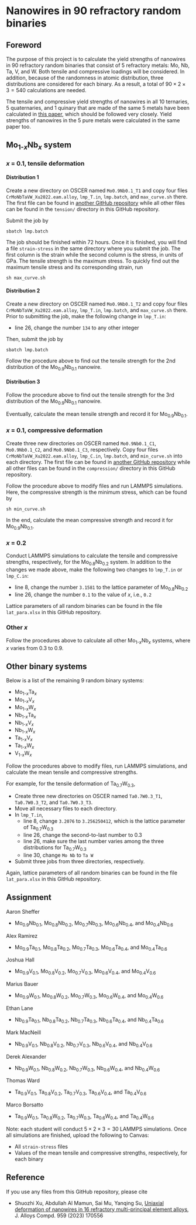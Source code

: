 # Nanowires in 90 refractory random binaries

## Foreword

The purpose of this project is to calculate the yield strengths of nanowires in 90 refractory random binaries that consist of 5 refractory metals: Mo, Nb, Ta, V, and W. Both tensile and compressive loadings will be considered. In addition, because of the randomness in atomic distribution, three distributions are considered for each binary. As a result, a total of $90 \times 2 \times 3 = 540$ calculations are needed.

The tensile and compressive yield strengths of nanowires in all 10 ternaries, 5 quaternaries, and 1 quinary that are made of the same 5 metals have been calculated in [this paper](https://shuozhixu.github.io/publications/mpe/xu_bcc.mpea_jac.2023.pdf), which should be followed very closely. Yield strengths of nanowires in the 5 pure metals were calculated in the same paper too.

## Mo<sub>1-_x_</sub>Nb<sub>_x_</sub> system

### _x_ = 0.1, tensile deformation

#### Distribution 1

Create a new directory on OSCER named `Mo0.9Nb0.1_T1` and copy four files `CrMoNbTaVW_Xu2022.eam.alloy`, `lmp_T.in`, `lmp.batch`, and `max_curve.sh` there. The first file can be found in [another GitHub repository](https://github.com/shuozhixu/CMS_2022) while all other files can be found in the `tension/` directory in this GitHub repository.

Submit the job by

	sbatch lmp.batch

The job should be finished within 72 hours. Once it is finished, you will find a file `strain-stress` in the same directory where you submit the job. The first column is the strain while the second column is the stress, in units of GPa. The tensile strength is the maximum stress. To quickly find out the maximum tensile stress and its corresponding strain, run

	sh max_curve.sh

#### Distribution 2

Create a new directory on OSCER named `Mo0.9Nb0.1_T2` and copy four files `CrMoNbTaVW_Xu2022.eam.alloy`, `lmp_T.in`, `lmp.batch`, and `max_curve.sh` there. Prior to submitting the job, make the following change in `lmp_T.in`:

- line 26, change the number `134` to any other integer

Then, submit the job by

	sbatch lmp.batch

Follow the procedure above to find out the tensile strength for the 2nd distribution of the Mo<sub>0.9</sub>Nb<sub>0.1</sub> nanowire.

#### Distribution 3

Follow the procedure above to find out the tensile strength for the 3rd distribution of the Mo<sub>0.9</sub>Nb<sub>0.1</sub> nanowire.

Eventually, calculate the mean tensile strength and record it for Mo<sub>0.9</sub>Nb<sub>0.1</sub>.

### _x_ = 0.1, compressive deformation

Create three new directories on OSCER named `Mo0.9Nb0.1_C1`, `Mo0.9Nb0.1_C2`, and `Mo0.9Nb0.1_C3`, respectively. Copy four files `CrMoNbTaVW_Xu2022.eam.alloy`, `lmp_C.in`, `lmp.batch`, and `min_curve.sh` into each directory. The first file can be found in [another GitHub repository](https://github.com/shuozhixu/CMS_2022) while all other files can be found in the `compression/` directory in this GitHub repository.

Follow the procedure above to modify files and run LAMMPS simulations. Here, the compressive strength is the minimum stress, which can be found by

	sh min_curve.sh

In the end, calculate the mean compressive strength and record it for Mo<sub>0.9</sub>Nb<sub>0.1</sub>.

### _x_ = 0.2

Conduct LAMMPS simulations to calculate the tensile and compressive strengths, respectively, for the Mo<sub>0.8</sub>Nb<sub>0.2</sub> system. In addition to the changes we made above, make the following two changes to `lmp_T.in` or `lmp_C.in`:

- line 8, change the number `3.1581` to the lattice parameter of Mo<sub>0.8</sub>Nb<sub>0.2</sub>
- line 26, change the number `0.1` to the value of _x_, i.e., `0.2`

Lattice parameters of all random binaries can be found in the file `lat_para.xlsx` in this GitHub repository.

### Other _x_

Follow the procedures above to calculate all other Mo<sub>1-_x_</sub>Nb<sub>_x_</sub> systems, where _x_ varies from 0.3 to 0.9.

## Other binary systems

Below is a list of the remaining 9 random binary systems:

- Mo<sub>1-_x_</sub>Ta<sub>_x_</sub>
- Mo<sub>1-_x_</sub>V<sub>_x_</sub>
- Mo<sub>1-_x_</sub>W<sub>_x_</sub>
- Nb<sub>1-_x_</sub>Ta<sub>_x_</sub>
- Nb<sub>1-_x_</sub>V<sub>_x_</sub>
- Nb<sub>1-_x_</sub>W<sub>_x_</sub>
- Ta<sub>1-_x_</sub>V<sub>_x_</sub>
- Ta<sub>1-_x_</sub>W<sub>_x_</sub>
- V<sub>1-_x_</sub>W<sub>_x_</sub>

Follow the procedures above to modify files, run LAMMPS simulations, and calculate the mean tensile and compressive strengths.

For example, for the tensile deformation of Ta<sub>0.7</sub>W<sub>0.3</sub>,

- Create three new directories on OSCER named `Ta0.7W0.3_T1`, `Ta0.7W0.3_T2`, and `Ta0.7W0.3_T3`.
- Move all necessary files to each directory.
- In `lmp_T.in`,
	- line 8, change `3.2076` to `3.256250412`, which is the lattice parameter of Ta<sub>0.7</sub>W<sub>0.3</sub>
	- line 26, change the second-to-last number to 0.3
	- line 26, make sure the last number varies among the three distributions for Ta<sub>0.7</sub>W<sub>0.3</sub>
	- line 30, change `Mo Nb` to `Ta W`
- Submit three jobs from three directories, respectively.

Again, lattice parameters of all random binaries can be found in the file `lat_para.xlsx` in this GitHub repository.

## Assignment

Aaron Sheffer

- Mo<sub>0.9</sub>Nb<sub>0.1</sub>, Mo<sub>0.8</sub>Nb<sub>0.2</sub>, Mo<sub>0.7</sub>Nb<sub>0.3</sub>, Mo<sub>0.6</sub>Nb<sub>0.4</sub>, and Mo<sub>0.4</sub>Nb<sub>0.6</sub>

Alex Ramirez

- Mo<sub>0.9</sub>Ta<sub>0.1</sub>, Mo<sub>0.8</sub>Ta<sub>0.2</sub>, Mo<sub>0.7</sub>Ta<sub>0.3</sub>, Mo<sub>0.6</sub>Ta<sub>0.4</sub>, and Mo<sub>0.4</sub>Ta<sub>0.6</sub>

Joshua Hall

- Mo<sub>0.9</sub>V<sub>0.1</sub>, Mo<sub>0.8</sub>V<sub>0.2</sub>, Mo<sub>0.7</sub>V<sub>0.3</sub>, Mo<sub>0.6</sub>V<sub>0.4</sub>, and Mo<sub>0.4</sub>V<sub>0.6</sub>

Marius Bauer

- Mo<sub>0.9</sub>W<sub>0.1</sub>, Mo<sub>0.8</sub>W<sub>0.2</sub>, Mo<sub>0.7</sub>W<sub>0.3</sub>, Mo<sub>0.6</sub>W<sub>0.4</sub>, and Mo<sub>0.4</sub>W<sub>0.6</sub>

Ethan Lane

- Nb<sub>0.9</sub>Ta<sub>0.1</sub>, Nb<sub>0.8</sub>Ta<sub>0.2</sub>, Nb<sub>0.7</sub>Ta<sub>0.3</sub>, Nb<sub>0.6</sub>Ta<sub>0.4</sub>, and Nb<sub>0.4</sub>Ta<sub>0.6</sub>

Mark MacNeill

- Nb<sub>0.9</sub>V<sub>0.1</sub>, Nb<sub>0.8</sub>V<sub>0.2</sub>, Nb<sub>0.7</sub>V<sub>0.3</sub>, Nb<sub>0.6</sub>V<sub>0.4</sub>, and Nb<sub>0.4</sub>V<sub>0.6</sub>

Derek Alexander

- Nb<sub>0.9</sub>W<sub>0.1</sub>, Nb<sub>0.8</sub>W<sub>0.2</sub>, Nb<sub>0.7</sub>W<sub>0.3</sub>, Nb<sub>0.6</sub>W<sub>0.4</sub>, and Nb<sub>0.4</sub>W<sub>0.6</sub>

Thomas Ward

- Ta<sub>0.9</sub>V<sub>0.1</sub>, Ta<sub>0.8</sub>V<sub>0.2</sub>, Ta<sub>0.7</sub>V<sub>0.3</sub>, Ta<sub>0.6</sub>V<sub>0.4</sub>, and Ta<sub>0.4</sub>V<sub>0.6</sub>

Marco Borsatto

- Ta<sub>0.9</sub>W<sub>0.1</sub>, Ta<sub>0.8</sub>W<sub>0.2</sub>, Ta<sub>0.7</sub>W<sub>0.3</sub>, Ta<sub>0.6</sub>W<sub>0.4</sub>, and Ta<sub>0.4</sub>W<sub>0.6</sub>

Note: each student will conduct $5\times 2\times 3 = 30$ LAMMPS simulations. Once all simulations are finished, upload the following to Canvas:

- All `strain-stress` files
- Values of the mean tensile and compressive strengths, respectively, for each binary 

## Reference

If you use any files from this GitHub repository, please cite

- Shuozhi Xu, Abdullah Al Mamun, Sai Mu, Yanqing Su, [Uniaxial deformation of nanowires in 16 refractory multi-principal element alloys](http://dx.doi.org/10.1016/j.jallcom.2023.170556), J. Alloys Compd. 959 (2023) 170556